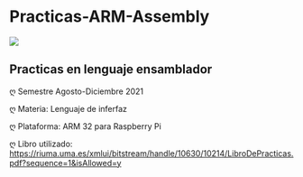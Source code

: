 # Practicas-ARM-Assembly

![](https://procrastinafacil.com/wp-content/uploads/2021/06/Otros-separadores-19-1024x84.png)

## Practicas en lenguaje ensamblador

ღ Semestre Agosto-Diciembre 2021

ღ Materia: Lenguaje de inferfaz

ღ Plataforma: ARM 32 para Raspberry Pi

ღ Libro utilizado: https://riuma.uma.es/xmlui/bitstream/handle/10630/10214/LibroDePracticas.pdf?sequence=1&isAllowed=y
